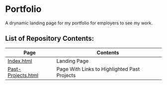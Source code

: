 # Portfolio
A drynamic landing page for my portfolio for employers to see my work.

## List of Repository Contents:

| Page | Contents|
| ------------ | ----------------|
|[Index.html](/index.html)| Landing Page|
|[Past-Projects.html](/Past-Projects.html)| Page With Links to Highlighted Past Projects|
